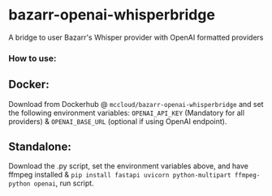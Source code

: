 # bazarr-openai-whisperbridge
A bridge to user Bazarr's Whisper provider with OpenAI formatted providers

### How to use:
## Docker: 
Download from Dockerhub @ `mccloud/bazarr-openai-whisperbridge` and set the following environment variables: `OPENAI_API_KEY` (Mandatory for all providers) & `OPENAI_BASE_URL` (optional if using OpenAI endpoint).
## Standalone:
Download the .py script, set the environment variables above, and have ffmpeg installed & `pip install fastapi uvicorn python-multipart ffmpeg-python openai`, run script.
